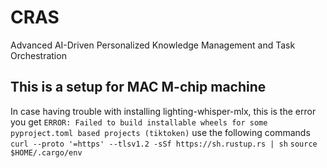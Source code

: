 # CRAS
Advanced AI-Driven Personalized Knowledge Management and Task Orchestration

## This is a setup for MAC M-chip machine
In case having trouble with installing lighting-whisper-mlx, this is the error you get 
`ERROR: Failed to build installable wheels for some pyproject.toml based projects (tiktoken)`
use the following commands
``curl --proto '=https' --tlsv1.2 -sSf https://sh.rustup.rs | sh``
``source $HOME/.cargo/env``